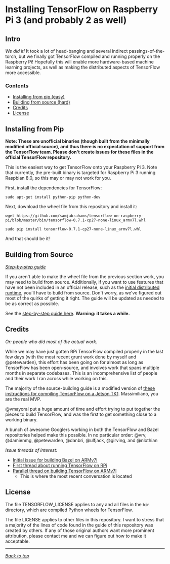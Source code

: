 # Installing TensorFlow on Raspberry Pi 3 (and probably 2 as well)

## Intro

_We did it!_ It took a lot of head-banging and several indirect passings-of-the-torch, but we finally got TensorFlow compiled and running properly on the Raspberry Pi! Hopefully this will enable more hardware-based machine learning projects, as well as making the distributed aspects of TensorFlow more accessible.

### Contents
	
* [Installing from pip (easy)](#installing-from-pip)
* [Building from source (hard)](#building-from-source)
* [Credits](#credits)
* [License](#license)

## Installing from Pip

**Note: These are unofficial binaries (though built from the minimally modified official source), and thus there is no expectation of support from the TensorFlow team. Please don't create issues for these files in the official TensorFlow repository.**

This is the easiest way to get TensorFlow onto your Raspberry Pi 3. Note that currently, the pre-built binary is targeted for Raspberry Pi 3 running Raspbian 8.0, so this may or may not work for you.

First, install the dependencies for TensorFlow:

```shell
sudo apt-get install python-pip python-dev
```

Next, download the wheel file from this repository and install it:

```shell
wget https://github.com/samjabrahams/tensorflow-on-raspberry-pi/blob/master/bin/tensorflow-0.7.1-cp27-none-linux_armv7l.whl

sudo pip install tensorflow-0.7.1-cp27-none-linux_armv7l.whl
```

And that should be it!

## Building from Source

[_Step-by-step guide_](GUIDE.md)

If you aren't able to make the wheel file from the previous section work, you may need to build from source. Additionally, if you want to use features that have not been included in an official release, such as the [initial distributed runtime](https://github.com/tensorflow/tensorflow/tree/master/tensorflow/core/distributed_runtime), you'll have to build from source. Don't worry, as we've figured out most of the quirks of getting it right. The guide will be updated as needed to be as correct as possible.

See the [step-by-step guide here](GUIDE.md). **Warning: it takes a while.**

## Credits

_Or: people who did most of the actual work._

While we may have just gotten RPi TensorFlow compiled properly in the last few days (with the most recent grunt work done by myself and @petewarden), this effort has been going on for almost as long as TensorFlow has been open-source, and involves work that spans multiple months in separate codebases. This is an incomprehensive list of people and their work I ran across while working on this.

The majority of the source-building guide is a modified version of [these instructions for compiling TensorFlow on a Jetson TK1](http://cudamusing.blogspot.com/2015/11/building-tensorflow-for-jetson-tk1.html). Massimiliano, you are the real MVP.

@vmayoral put a huge amount of time and effort trying to put together the pieces to build TensorFlow, and was the first to get something close to a working binary.

A bunch of awesome Googlers working in both the TensorFlow and Bazel repositories helped make this possible. In no particular order: @vrv, @damienmg, @petewarden, @danbri, @ulfjack, @girving, and @nlothian

_Issue threads of interest:_

* [Initial issue for building Bazel on ARMv7l](https://github.com/bazelbuild/bazel/issues/606)
* [First thread about running TensorFlow on RPi](https://github.com/tensorflow/tensorflow/issues/254)
* [Parallel thread on building TensorFlow on ARMv7l](https://github.com/tensorflow/tensorflow/issues/445)
	* This is where the most recent conversation is located

## License

The file TENSORFLOW_LICENSE applies to any and all files in the `bin` directory, which are compiled Python wheels for TensorFlow.

The file LICENSE applies to other files in this repository. I want to stress that a majority of the lines of code found in the guide of this repository was created by others. If any of those original authors want more prominent attribution, please contact me and we can figure out how to make it acceptable.

---

_[Back to top](#installing-tensorflow-on-raspberry-pi-3-and-probably-2-as-well)_
